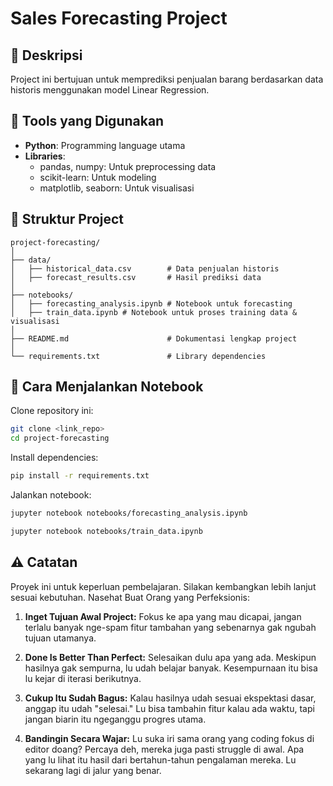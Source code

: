 # Sales Forecasting Project

## 📜 Deskripsi
Project ini bertujuan untuk memprediksi penjualan barang berdasarkan data historis menggunakan model Linear Regression. 

## 🔧 Tools yang Digunakan
- **Python**: Programming language utama
- **Libraries**: 
  - pandas, numpy: Untuk preprocessing data
  - scikit-learn: Untuk modeling
  - matplotlib, seaborn: Untuk visualisasi

## 📂 Struktur Project
```plaintext
project-forecasting/
│
├── data/
│   ├── historical_data.csv        # Data penjualan historis
│   ├── forecast_results.csv       # Hasil prediksi data
│
├── notebooks/
│   ├── forecasting_analysis.ipynb # Notebook untuk forecasting
│   ├── train_data.ipynb # Notebook untuk proses training data & visualisasi
│
├── README.md                      # Dokumentasi lengkap project
│
└── requirements.txt               # Library dependencies
```

## 🚀 Cara Menjalankan Notebook
Clone repository ini:
```bash
git clone <link_repo>
cd project-forecasting
```
Install dependencies:
```bash
pip install -r requirements.txt
```
Jalankan notebook:
```bash
jupyter notebook notebooks/forecasting_analysis.ipynb
```
```bash
jupyter notebook notebooks/train_data.ipynb
```

## ⚠️ Catatan

Proyek ini untuk keperluan pembelajaran. Silakan kembangkan lebih lanjut sesuai kebutuhan.
Nasehat Buat Orang yang Perfeksionis:

1. **Inget Tujuan Awal Project:**
   Fokus ke apa yang mau dicapai, jangan terlalu banyak nge-spam fitur tambahan yang sebenarnya gak ngubah tujuan utamanya.

2. **Done Is Better Than Perfect:**
   Selesaikan dulu apa yang ada. Meskipun hasilnya gak sempurna, lu udah belajar banyak. Kesempurnaan itu bisa lu kejar di iterasi berikutnya.

3. **Cukup Itu Sudah Bagus:**
   Kalau hasilnya udah sesuai ekspektasi dasar, anggap itu udah "selesai." Lu bisa tambahin fitur kalau ada waktu, tapi jangan biarin itu ngeganggu progres utama.

4. **Bandingin Secara Wajar:**
   Lu suka iri sama orang yang coding fokus di editor doang? Percaya deh, mereka juga pasti struggle di awal. Apa yang lu lihat itu hasil dari bertahun-tahun pengalaman mereka. Lu sekarang lagi di jalur yang benar.
